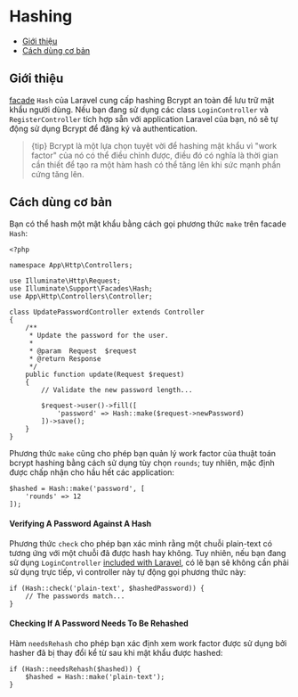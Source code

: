 # Hashing

- [Giới thiệu](#introduction)
- [Cách dùng cơ bản](#basic-usage)

<a name="introduction"></a>
## Giới thiệu

[facade](/docs/{{version}}/facades) `Hash` của Laravel cung cấp hashing Bcrypt an toàn để lưu trữ mật khẩu người dùng. Nếu bạn đang sử dụng các class `LoginController` và `RegisterController` tích hợp sẵn với application Laravel của bạn, nó sẽ tự động sử dụng Bcrypt để đăng ký và authentication.

> {tip} Bcrypt là một lựa chọn tuyệt vời để hashing mật khẩu vì "work factor" của nó có thể điều chỉnh được, điều đó có nghĩa là thời gian cần thiết để tạo ra một hàm hash có thể tăng lên khi sức mạnh phần cứng tăng lên.

<a name="basic-usage"></a>
## Cách dùng cơ bản

Bạn có thể hash một mật khẩu bằng cách gọi phương thức `make` trên facade `Hash`:

    <?php

    namespace App\Http\Controllers;

    use Illuminate\Http\Request;
    use Illuminate\Support\Facades\Hash;
    use App\Http\Controllers\Controller;

    class UpdatePasswordController extends Controller
    {
        /**
         * Update the password for the user.
         *
         * @param  Request  $request
         * @return Response
         */
        public function update(Request $request)
        {
            // Validate the new password length...

            $request->user()->fill([
                'password' => Hash::make($request->newPassword)
            ])->save();
        }
    }

Phương thức `make` cũng cho phép bạn quản lý work factor của thuật toán bcrypt hashing bằng cách sử dụng tùy chọn `rounds`; tuy nhiên, mặc định được chấp nhận cho hầu hết các application:

    $hashed = Hash::make('password', [
        'rounds' => 12
    ]);

#### Verifying A Password Against A Hash

Phương thức `check` cho phép bạn xác minh rằng một chuỗi plain-text có tương ứng với một chuỗi đã được hash hay không. Tuy nhiên, nếu bạn đang sử dụng `LoginController` [included with Laravel](/docs/{{version}}/authentication), có lẽ bạn sẽ không cần phải sử dụng trực tiếp, vì controller này tự động gọi phương thức này:

    if (Hash::check('plain-text', $hashedPassword)) {
        // The passwords match...
    }

#### Checking If A Password Needs To Be Rehashed

Hàm `needsRehash` cho phép bạn xác định xem work factor được sử dụng bởi hasher đã bị thay đổi kể từ sau khi mật khẩu được hashed:

    if (Hash::needsRehash($hashed)) {
        $hashed = Hash::make('plain-text');
    }
